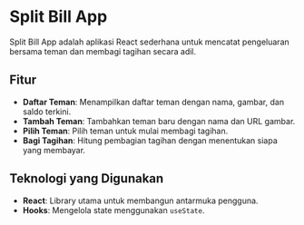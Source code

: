 # Split Bill App

Split Bill App adalah aplikasi React sederhana untuk mencatat pengeluaran bersama teman dan membagi tagihan secara adil.

## Fitur

- **Daftar Teman**: Menampilkan daftar teman dengan nama, gambar, dan saldo terkini.
- **Tambah Teman**: Tambahkan teman baru dengan nama dan URL gambar.
- **Pilih Teman**: Pilih teman untuk mulai membagi tagihan.
- **Bagi Tagihan**: Hitung pembagian tagihan dengan menentukan siapa yang membayar.

## Teknologi yang Digunakan

- **React**: Library utama untuk membangun antarmuka pengguna.
- **Hooks**: Mengelola state menggunakan `useState`.
